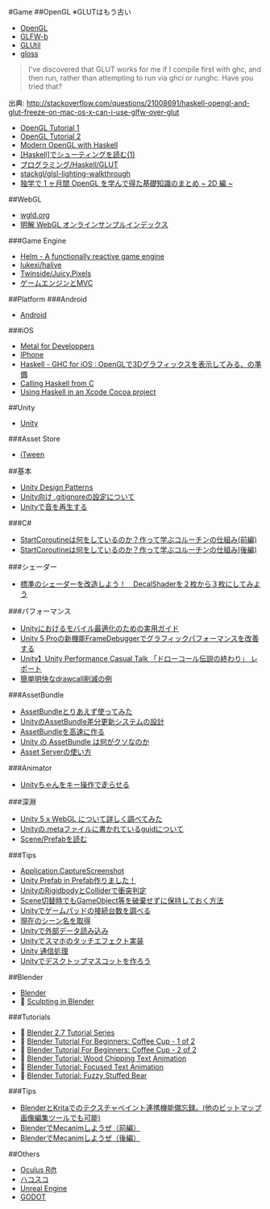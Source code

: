 #Game
##OpenGL
※GLUTはもう古い

* [OpenGL](https://hackage.haskell.org/package/OpenGL)
* [GLFW-b](https://hackage.haskell.org/package/GLFW-b)
* [GLUtil](https://hackage.haskell.org/package/GLUtil)
* [gloss](http://hackage.haskell.org/package/gloss)

> I've discovered that GLUT works for me if I compile first with ghc, and then run, rather than attempting to run via ghci or runghc. Have you tried that?

出典: <http://stackoverflow.com/questions/21008691/haskell-opengl-and-glut-freeze-on-mac-os-x-can-i-use-glfw-over-glut>

* [OpenGL Tutorial 1](https://wiki.haskell.org/OpenGLTutorial1)
* [OpenGL Tutorial 2](https://wiki.haskell.org/OpenGLTutorial2)
* [Modern OpenGL with Haskell](http://www.arcadianvisions.com/blog/?p=224)
* [[Haskell]でシューティングを読む(1)](http://d.hatena.ne.jp/h_sakurai/20050727)
* [プログラミング/Haskell/GLUT](http://www.f13g.com/%a5%d7%a5%ed%a5%b0%a5%e9%a5%df%a5%f3%a5%b0/Haskell/GLUT/)
* [stackgl/glsl-lighting-walkthrough](https://github.com/stackgl/glsl-lighting-walkthrough)
* [独学で 1 ヶ月間 OpenGL を学んで得た基礎知識のまとめ ~ 2D 編 ~](http://tkengo.github.io/blog/2014/12/20/opengl-es-2-2d-knowledge-0/)

##WebGL
* [wgld.org](http://wgld.org/)
* [明解 WebGL オンラインサンプルインデックス](http://book.wgld.org/rf/)

###Game Engine
* [Helm - A functionally reactive game engine](http://helm-engine.org/)
* [lukexi/halive](https://github.com/lukexi/halive)
* [Twinside/Juicy.Pixels](https://github.com/Twinside/Juicy.Pixels)
* [ゲームエンジンとMVC](http://www.slideshare.net/AimingStudy/mvc-36317215)

##Platform
###Android
* [Android](https://wiki.haskell.org/Android)

###iOS
* [Metal for Developpers](https://developer.apple.com/metal/)
* [IPhone](https://wiki.haskell.org/IPhone)
* [Haskell - GHC for iOS : OpenGLで3Dグラフィックスを表示してみる、の準備](http://blog.euphonictech.com/entry/2015/03/01/194126)
* [Calling Haskell from C](https://wiki.haskell.org/Calling_Haskell_from_C)
* [Using Haskell in an Xcode Cocoa project](https://wiki.haskell.org/Using_Haskell_in_an_Xcode_Cocoa_project)

##Unity
* [Unity](http://unity3d.com/)

###Asset Store
* [iTween](https://www.assetstore.unity3d.com/en/#!/content/84)

##基本
* [Unity Design Patterns](http://qiita.com/wapa5pow/items/2a2dbe345e518b562c76)
* [Unity向け .gitignoreの設定について](http://qiita.com/nariya/items/97afba6b7b448920cdf0)
* [Unityで音を再生する](http://qiita.com/edo_m18/items/31771c2afc065d764fbf)

###C#
* [StartCoroutineは何をしているのか？作って学ぶコルーチンの仕組み(前編)](http://tech.gmodecorp.com/post/106028420751/startcoroutine)
* [StartCoroutineは何をしているのか？作って学ぶコルーチンの仕組み(後編)](http://tech.gmodecorp.com/post/106028308776/startcoroutine)

###シェーダー
* [標準のシェーダーを改造しよう！　DecalShaderを２枚から３枚にしてみよう](http://qiita.com/enpel/items/e88e8d97490ec618c630)

###パフォーマンス
* [Unityにおけるモバイル最適化のための実用ガイド](http://qiita.com/kyusyukeigo/items/3af7e6d101cb8064e96e)
* [Unity 5 Proの新機能FrameDebuggerでグラフィックパフォーマンスを改善する](http://qiita.com/yasei_no_otoko/items/1573a8a4944f5e5142fa)
* [Unity】Unity Performance Casual Talk 「ドローコール伝説の終わり」 レポート](http://qiita.com/baba_s/items/5260807ced7fc3c02ca6)
* [簡単明快なdrawcall削減の例](http://qiita.com/kuuki_yomenaio/items/eaea133479bb8be96870)

###AssetBundle
* [AssetBundleとりあえず使ってみた](http://qiita.com/amidaMangrove/items/0c7616a3255d861431eb)
* [UnityのAssetBundle差分更新システムの設計](http://qiita.com/otmb/items/a70971ed4c6d72959454)
* [AssetBundleを高速に作る](http://sassembla.github.io/Public/2014:12:15%2000-00-00/2014:12:15%2000-00-00.html)
* [Unity の AssetBundle は何がクソなのか](http://qiita.com/melpon/items/1290eea370802de5c2b6)
* [Asset Serverの使い方](http://qiita.com/SatoruNoda/items/a599aaa039885627f9ca)

###Animator
* [Unityちゃんをキー操作で走らせる](http://qiita.com/mokemokechicken/items/137c3a00d44841d3473e)

###深淵
* [Unity 5 x WebGL について詳しく調べてみた](http://tips.hecomi.com/entry/2014/12/08/002719)
* [Unityの.metaファイルに書かれているguidについて](http://qiita.com/wordijp/items/3e4b87756fd11c893a9d)
* [Scene/Prefabを読む](http://qiita.com/kyubuns/items/3f111fbe065bbaa50f76)

###Tips
* [Application.CaptureScreenshot](http://docs.unity3d.com/ScriptReference/Application.CaptureScreenshot.html)
* [Unity Prefab in Prefab作りました！](http://qiita.com/kyubuns/items/5741e5281f4bb8de656c)
* [UnityのRigidbodyとColliderで衝突判定](http://qiita.com/yando/items/0cd2daaf1314c0674bbe)
* [Scene切替時でもGameObject等を破棄せずに保持しておく方法](http://qiita.com/srtkmsw/items/bf6a33d6bb2987c74936)
* [Unityでゲームパッドの接続台数を調べる](http://qiita.com/Ori/items/aeeec92647161494bb3a)
* [現在のシーン名を取得](http://qiita.com/phi/items/45fc280878cafe2b5e05)
* [Unityで外部データ読み込み](http://qiita.com/wasman3/items/5e4d3df219bba2a14f81)
* [Unityでスマホのタッチエフェクト実装](http://qiita.com/wasman3/items/a3bd031e6e49136a25f2)
* [Unity 通信処理](http://qiita.com/bitlate_chocola/items/f0d95bd9e59ca3d8e572)
* [Unityでデスクトップマスコットを作ろう](http://panzersoft.blog.fc2.com/blog-entry-78.html)

##Blender
* [Blender](http://blender.jp/)
* 🎥 [Sculpting in Blender](https://www.youtube.com/watch?v=Rf2BNKtXwVA)

###Tutorials
* 🎥 [Blender 2.7 Tutorial Series](https://www.youtube.com/watch?v=lY6KPrc4uMw&index=1&list=PLda3VoSoc_TR7X7wfblBGiRz-bvhKpGkS)
* 🎥 [Blender Tutorial For Beginners: Coffee Cup - 1 of 2](https://www.youtube.com/watch?v=y__uzGKmxt8)
* 🎥 [Blender Tutorial For Beginners: Coffee Cup - 2 of 2](https://www.youtube.com/watch?v=ChPle-aiJuA)
* 🎥 [Blender Tutorial: Wood Chipping Text Animation](https://www.youtube.com/watch?v=YFmN7eTNfNw)
* 🎥 [Blender Tutorial: Focused Text Animation](https://www.youtube.com/watch?v=jnAsjyRq854)
* 🎥 [Blender Tutorial: Fuzzy Stuffed Bear](https://www.youtube.com/watch?v=LCghBIUZyuM)

###Tips
* [BlenderとKritaでのテクスチャペイント連携機能備忘録。(他のビットマップ画像編集ツールでも可能)](http://melabo.clu.st/item?__objectId=b990b1893d1efdb11190ceb72cb9cc8c)
* [BlenderでMecanimしようぜ（前編）](http://qiita.com/ivoryfunc/items/22d770556978533ad554)
* [BlenderでMecanimしようぜ（後編）](http://qiita.com/ivoryfunc/items/5c6fd959b31f803b856e)

##Others
* [Oculus Rift](https://www.oculus.com/)
* [ハコスコ](http://hacosco.com/)
* [Unreal Engine](https://www.unrealengine.com/what-is-unreal-engine-4)
* [GODOT](http://www.godotengine.org/wp/)
